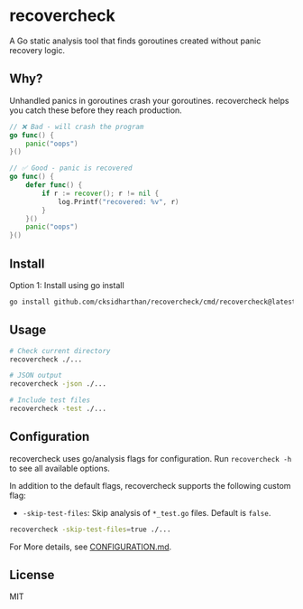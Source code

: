 # recovercheck

A Go static analysis tool that finds goroutines created without panic recovery logic.

## Why?

Unhandled panics in goroutines crash your goroutines. recovercheck helps you catch these before they reach production.

```go
// ❌ Bad - will crash the program
go func() {
    panic("oops")
}()

// ✅ Good - panic is recovered
go func() {
    defer func() {
        if r := recover(); r != nil {
            log.Printf("recovered: %v", r)
        }
    }()
    panic("oops")
}()
```

## Install

Option 1: Install using go install
```bash
go install github.com/cksidharthan/recovercheck/cmd/recovercheck@latest
```

## Usage

```bash
# Check current directory
recovercheck ./...

# JSON output
recovercheck -json ./...

# Include test files
recovercheck -test ./...
```

## Configuration
recovercheck uses go/analysis flags for configuration. Run `recovercheck -h` to see all available options.

In addition to the default flags, recovercheck supports the following custom flag:
- `-skip-test-files`: Skip analysis of `*_test.go` files. Default is `false`.

```bash
recovercheck -skip-test-files=true ./...
```

For More details, see [CONFIGURATION.md](CONFIGURATION.md).

## License

MIT
